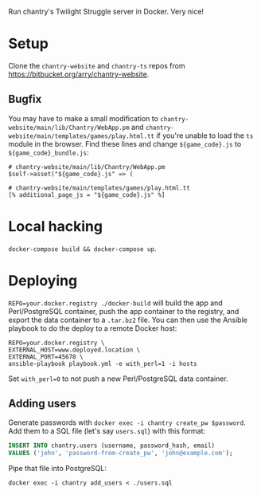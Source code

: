 Run chantry's Twilight Struggle server in Docker. Very nice!

# Setup

Clone the `chantry-website` and `chantry-ts` repos from https://bitbucket.org/arry/chantry-website.

## Bugfix

You may have to make a small modification to `chantry-website/main/lib/Chantry/WebApp.pm`
and `chantry-website/main/templates/games/play.html.tt` if you're unable to
load the `ts` module in the browser. Find these lines and change `${game_code}.js`
to `${game_code}_bundle.js`:

```
# chantry-website/main/lib/Chantry/WebApp.pm
$self->asset("${game_code}.js" => (

# chantry-website/main/templates/games/play.html.tt
[% additional_page_js = "${game_code}.js" %]
```

# Local hacking

`docker-compose build && docker-compose up`.

# Deploying

`REPO=your.docker.registry ./docker-build` will build the app and Perl/PostgreSQL
container, push the app container to the registry, and export the data container
to a `.tar.bz2` file. You can then use the Ansible playbook to do the deploy to
a remote Docker host:

```
REPO=your.docker.registry \
EXTERNAL_HOST=www.deployed.location \
EXTERNAL_PORT=45678 \
ansible-playbook playbook.yml -e with_perl=1 -i hosts
```

Set `with_perl=0` to not push a new Perl/PostgreSQL data container.

## Adding users

Generate passwords with `docker exec -i chantry create_pw $password`.
Add them to a SQL file (let's say `users.sql`) with this format:

``` sql
INSERT INTO chantry.users (username, password_hash, email)
VALUES ('john', 'password-from-create_pw', 'john@example.com');
```

Pipe that file into PostgreSQL:

`docker exec -i chantry add_users < ./users.sql`

